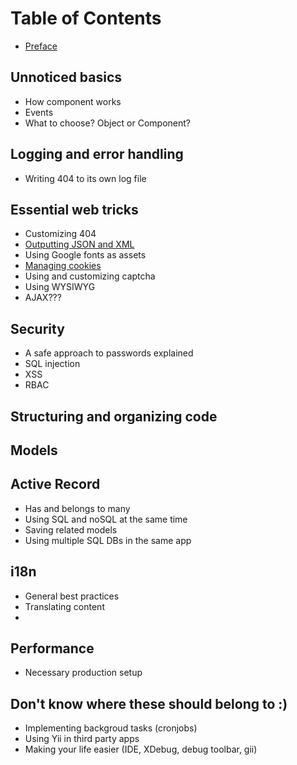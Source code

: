 Table of Contents
=================

- [Preface](preface.md)

Unnoticed basics
----------------

- How component works
- Events
- What to choose? Object or Component?

Logging and error handling
--------------------------

- Writing 404 to its own log file

Essential web tricks
--------------------

- Customizing 404
- [Outputting JSON and XML](response-formats.md)
- Using Google fonts as assets
- [Managing cookies](cookies.md)
- Using and customizing captcha
- Using WYSIWYG
- AJAX???

Security
--------

- A safe approach to passwords explained
- SQL injection
- XSS
- RBAC

Structuring and organizing code
-------------------------------


Models
------


Active Record
-------------

- Has and belongs to many
- Using SQL and noSQL at the same time
- Saving related models
- Using multiple SQL DBs in the same app


i18n
----

- General best practices
- Translating content
-


Performance
-----------

- Necessary production setup

Don't know where these should belong to :)
------------------------------------------

- Implementing backgroud tasks (cronjobs)
- Using Yii in third party apps
- Making your life easier (IDE, XDebug, debug toolbar, gii)

